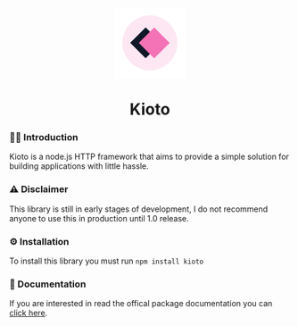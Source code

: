 <h3 align="center">
  <img src="https://github.com/mynameisvasco/kioto/blob/master/logo.png?raw=true" width="25%" alt="logo" align="center" />
</h1>
<h1 align="center">
  Kioto
</h1>

### 👋🏻 Introduction

Kioto is a node.js HTTP framework that aims to provide a simple solution for building applications with little hassle.



### ⚠️ Disclaimer

This library is still in early stages of development, I do not recommend anyone to use this in production until 1.0 release.


### ⚙️ Installation

To install this library you must run `npm install kioto`


### 📘 Documentation

If you are interested in read the offical package documentation you can <a href="https://mynameisvasco.github.io/kioto/">click here</a>.

